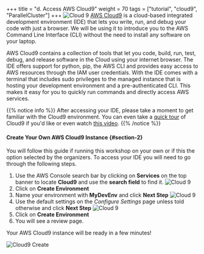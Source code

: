 +++
title = "d. Access AWS Cloud9"
weight = 70
tags = ["tutorial", "cloud9", "ParallelCluster"]
+++
![Cloud 9](/images/hpc-aws-parallelcluster-workshop/cloud9.png)
[AWS Cloud9](https://aws.amazon.com/cloud9/) is a cloud-based integrated development environment (IDE) that lets you write, run, and debug your code with just a browser. We will be using it to introduce you to the AWS Command Line Interface (CLI) without the need to install any software on your laptop.

AWS Cloud9 contains a collection of tools that let you code, build, run, test, debug, and release software in the Cloud using your internet browser. The IDE offers support for python, pip, the AWS CLI and provides easy access to AWS resources through the IAM user credentials. With the IDE comes with a terminal that includes sudo privileges to the managed  instance that is hosting your development environment and a pre-authenticated CLI. This makes it easy for you to quickly run commands and directly access AWS services.

{{% notice info %}}
After accessing your IDE, please take a moment to get familiar with the Cloud9 environment. You can even take a [quick tour](https://docs.aws.amazon.com/cloud9/latest/user-guide/tutorial.html#tutorial-tour-ide) of Cloud9 if you'd like or even watch [this video](https://www.youtube.com/watch?v=JDHZOGMMkj8).
{{% /notice %}}

#### Create Your Own AWS Cloud9 Instance {#section-2}

You will follow this guide if running this workshop on your own or if this the option selected by the organizers. To access your IDE you will need to go through the following steps.

1. Use the AWS Console search bar by clicking on **Services** on the top banner to locate **Cloud9** and use the **search field** to find it.
![Cloud 9](/images/introductory-steps/cloud9-find.png)
2. Click on  **Create Environment**
3. Name your environment with **MyDevEnv** and click **Next Step**
![Cloud 9](/images/introductory-steps/cloud9-name.png)
4. Use the default settings on the *Configure Settings* page unless told otherwise and click **Next Step**
![Cloud 9](/images/introductory-steps/cloud9-defaults.png)
5. Click on **Create Environment**
6. You will see a review page.

Your AWS Cloud9 instance will be ready in a few minutes!

![Cloud9 Create](/images/introductory-steps/cloud9-create.png)
